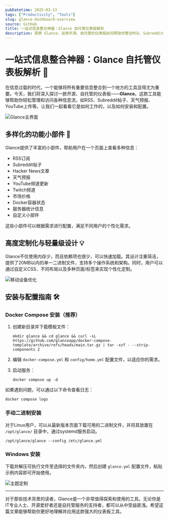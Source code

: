 ```yaml
---
pubDatetime: 2025-03-13
tags: ["Productivity", "Tools"]
slug: glance-dashboard-overview
source: GitHub
title: 一站式信息整合神器：Glance 自托管仪表板解析
description: 探索 Glance，这款开源、自托管的仪表板如何帮助你整合RSS、Subreddit、天气预报等信息流，提升个人效率或项目管理。
---
```


# 一站式信息整合神器：Glance 自托管仪表板解析 🚀

在信息过载的时代，一个能够将所有重要信息整合到一个地方的工具显得尤为重要。今天，我们将深入探讨一款开源、自托管的仪表板——**Glance**。这款工具能够帮助你轻松管理和访问各种信息流，如RSS、Subreddit帖子、天气预报、YouTube上传等。让我们一起看看它是如何工作的，以及如何安装和配置。

![Glance主界面](https://github.com/glanceapp/glance/raw/main/docs/images/readme-main-image.png)

## 多样化的功能小部件 🎨

Glance提供了丰富的小部件，帮助用户在一个页面上查看多种信息：

- RSS订阅
- Subreddit帖子
- Hacker News文章
- 天气预报
- YouTube频道更新
- Twitch频道
- 市场价格
- Docker容器状态
- 服务器统计信息
- 自定义小部件

这些小部件可以根据需求进行配置，满足不同用户的个性化需求。

## 高度定制化与轻量级设计 💡

Glance不仅使用内存少，而且依赖项也很少，可以快速加载。其设计注重简洁，提供了20MB以内的单一二进制文件，支持多个操作系统和架构。同时，用户可以通过自定义CSS、不同布局以及多种页面/标签来实现个性化定制。

![移动设备优化](https://github.com/glanceapp/glance/raw/main/docs/images/mobile-preview.png)

## 安装与配置指南 🛠️

### Docker Compose 安装（推荐）

1. 创建新目录并下载模板文件：
   ```shell
   mkdir glance && cd glance && curl -sL https://github.com/glanceapp/docker-compose-template/archive/refs/heads/main.tar.gz | tar -xzf - --strip-components 2
   ```
2. 编辑 `docker-compose.yml` 和 `config/home.yml` 配置文件，以适应你的需求。

3. 启动服务：
   ```shell
   docker compose up -d
   ```

如果遇到问题，可以通过以下命令查看日志：

```shell
docker compose logs
```

### 手动二进制安装

对于Linux用户，可以从最新版本页面下载可用的二进制文件，并将其放置在 `/opt/glance/` 目录中，通过systemd服务启动。

```shell
/opt/glance/glance --config /etc/glance.yml
```

### Windows 安装

下载并解压可执行文件至选择的文件夹内，然后创建 `glance.yml` 配置文件，粘贴示例内容即可开始使用。

![主题定制](https://github.com/glanceapp/glance/raw/main/docs/images/themes-example.png)

---

对于那些技术背景的读者，Glance是一个非常值得探索和使用的工具。无论你是IT专业人士、开源爱好者还是自托管服务的支持者，都可以从中受益匪浅。希望这篇文章能够帮助你更好地理解并应用这款强大的仪表板工具。
